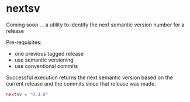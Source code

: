 # nextsv

Coming soon ... a utility to identify the next semantic version number for a release

Pre-requisites:

* one previous tagged release
* use semantic versioning
* use conventional commits

Successful execution returns the next semantic version based on the current release and the commits since that release was made.

```toml
nextsv = "0.3.0"
```
